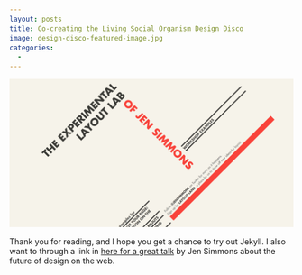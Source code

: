 ```yaml
---
layout: posts
title: Co-creating the Living Social Organism Design Disco
image: design-disco-featured-image.jpg
categories:
  -
---
```



![Layout Lab](/assets/images/jen-simmons-layout-lab.png)

Thank you for reading, and I hope you get a chance to try out Jekyll. I also  want to through a link in [here for a great talk](https://www.youtube.com/watch?v=Qof0XB0yaDs&t=825s) by Jen Simmons about the future of design on the web.
